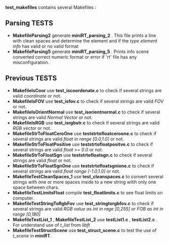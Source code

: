 
**test_makefiles** contains several Makefiles :

## Parsing TESTS

- **MakefileParsing2** generate **miniRT_parsing_2** . This file prints a line with clean spaces and determine the element and if the *type element info*  has valid or no valid format 
- **MakefileParsing5** generate **miniRT_parsing_5** . Prints info scene converted correct numeric format or error if 'rt' file has any misconfiguration.

## Previous TESTS
- **MakefileIsCoor** use **test_iscoordenate.c** to check if several strings are valid *coordinate* or not.
- **MakefileIsFOV** use **test_isfov.c** to check if several strings are valid *FOV* or not.
- **MakefileIsOrientNormal** use **test_isorientnormal.c** to check if several strings are valid *Normal Vector* or not.
- **MakefileIsRGB** use **test_isrgbstr.c** to check if several strings are valid *RGB vector* or not.
- **MakefileStrToFloatCeroOne** use **teststrtofloatceroone.c** to check if several strings are valid *float in range [0.0,1.0]* or not. 
- **MakefileStrToFloatPositive** use **teststrtofloatpositve.c** to check if several strings are valid *float >= 0.0* or not. 
- **MakefileStrToFloatSgn** use **teststrtofloatsgn.c** to check if several strings are valid *float* or not. 
- **MakefileStrToFloatSgnOne** use **teststrtofloatsgnione.c** to check if several strings are valid *float range [-1.0,1.0]* or not. 
- **MakefileTestCleanSpaces_1** use **test_cleanspaces.c** to convert several strings with one or more spaces inside to a new string witih only one space between chars.
- **MakefileTestLimitsFloat** compile **test_floatlimits.c** to see float limits on computer.
- **MakefileTestStringToRgbFov** use **test_stringtorgbfov.c** to check if several strings are valid *RGB value as int in rage [0,255] or FOB as int in range [0,180]*
- **MakefileTestList_1** , **MakefileTestList_2** use **testList1.c** , **testList2.c** . For understand use of *t_list* from *libft*
- **MakefileTestStructScene** use **test_struct_scene.c** to test the use of *t_scene* in **miniRT**.
